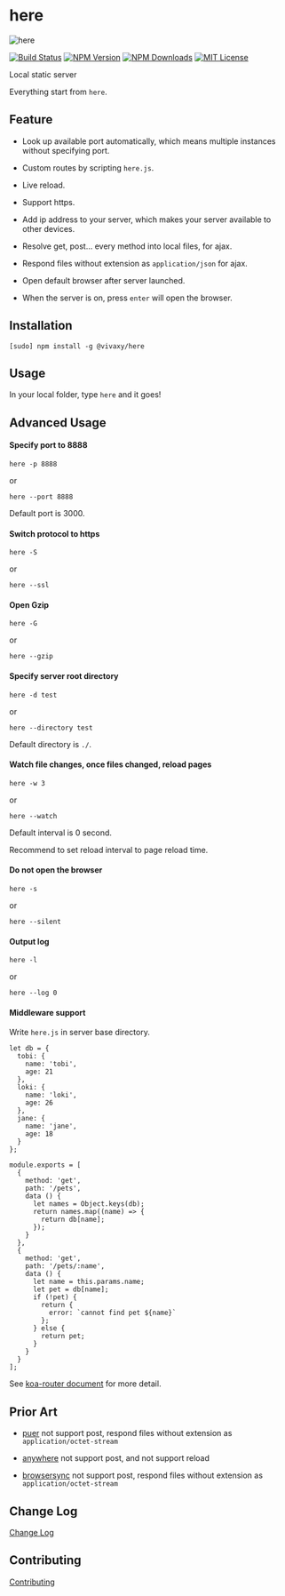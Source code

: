 # here

![here](./assets/images/here.jpg)

[![Build Status][travis-image]][travis-url]
[![NPM Version][npm-version-image]][npm-url]
[![NPM Downloads][npm-downloads-image]][npm-url]
[![MIT License][license-image]][license-url]

Local static server

Everything start from `here`.

## Feature

- Look up available port automatically, which means multiple instances without specifying port.

- Custom routes by scripting `here.js`.

- Live reload.

- Support https.

- Add ip address to your server, which makes your server available to other devices.

- Resolve get, post... every method into local files, for ajax.

- Respond files without extension as `application/json` for ajax.

- Open default browser after server launched.

- When the server is on, press `enter` will open the browser.

## Installation

`[sudo] npm install -g @vivaxy/here`

## Usage

In your local folder, type `here` and it goes\!

## Advanced Usage

#### Specify port to 8888

`here -p 8888`

or

`here --port 8888`

Default port is 3000.

#### Switch protocol to https

`here -S`

or

`here --ssl`

#### Open Gzip

`here -G`

or

`here --gzip`

#### Specify server root directory

`here -d test`

or

`here --directory test`

Default directory is `./`.

#### Watch file changes, once files changed, reload pages

`here -w 3`

or

`here --watch`

Default interval is 0 second.

Recommend to set reload interval to page reload time.

#### Do not open the browser

`here -s`

or

`here --silent`

#### Output log

`here -l`

or

`here --log 0`

#### Middleware support

Write `here.js` in server base directory.

```
let db = {
  tobi: {
    name: 'tobi',
    age: 21
  },
  loki: {
    name: 'loki',
    age: 26
  },
  jane: {
    name: 'jane',
    age: 18
  }
};

module.exports = [
  {
    method: 'get',
    path: '/pets',
    data () {
      let names = Object.keys(db);
      return names.map((name) => {
        return db[name];
      });
    }
  },
  {
    method: 'get',
    path: '/pets/:name',
    data () {
      let name = this.params.name;
      let pet = db[name];
      if (!pet) {
        return {
          error: `cannot find pet ${name}`
        };
      } else {
        return pet;
      }
    }
  }
];
```

See [koa-router document](https://github.com/alexmingoia/koa-router#module_koa-router--Router+get%7Cput%7Cpost%7Cpatch%7Cdelete) for more detail.

## Prior Art

- [puer](https://www.npmjs.com/package/puer) not support post, respond files without extension as `application/octet-stream`

- [anywhere](https://www.npmjs.com/package/anywhere) not support post, and not support reload

- [browsersync](http://www.browsersync.io/) not support post, respond files without extension as `application/octet-stream`

## Change Log

[Change Log](CHANGELOG.md)

## Contributing

[Contributing](CONTRIBUTING.md)

[npm-version-image]: http://img.shields.io/npm/v/@vivaxy/here.svg?style=flat-square
[npm-url]: https://www.npmjs.com/package/@vivaxy/here
[npm-downloads-image]: http://img.shields.io/npm/dt/@vivaxy/here.svg?style=flat-square
[license-image]: http://img.shields.io/npm/l/@vivaxy/here.svg?style=flat-square
[license-url]: LICENSE
[travis-image]: https://img.shields.io/travis/vivaxy/here.svg?style=flat-square
[travis-url]: https://travis-ci.org/vivaxy/here
